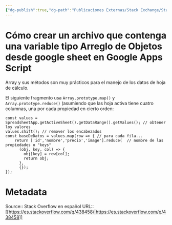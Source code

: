 ```yaml
---
{"dg-publish":true,"dg-path":"Publicaciones Externas/Stack Exchange/Stack Overflow en español/es.stackoverflow.com-438458.md","permalink":"/publicaciones-externas/stack-exchange/stack-overflow-en-espanol/es-stackoverflow-com-438458/","title":"Cómo crear un archivo que contenga una variable tipo Arreglo de Objetos desde google sheet en Google Apps Script","hide":true,"noteIcon":"\"0\"","created":"2024-04-03T12:49:10.417-06:00","updated":"2024-04-05T16:43:57.215-06:00"}
---
```


# Cómo crear un archivo que contenga una variable tipo Arreglo de Objetos desde google sheet en Google Apps Script

Array y sus métodos son muy prácticos para el manejo de los datos de hoja de cálculo.

El siguiente fragmento usa `Array.prototype.map()` y `Array.prototype.reduce()` (asumiendo que las hoja activa tiene cuatro columnas, una por cada propiedad en cierto orden:

```
const values = SpreadsheetApp.getActiveSheet().getDataRange().getValues(); // obtener los valores
values.shift(); // remover los encabezados
const baseDeDatos = values.map(row => { // para cada fila...
    return ['id','nombre','precio','image'].reduce(  // nombre de las propiedades o "keys"
      (obj, key, col) => {
        obj[key] = row[col];
        return obj;
      }, 
      {});
});
```

# Metadata
Source:: Stack Overflow en español
URL:: [[https://es.stackoverflow.com/q/438458\|https://es.stackoverflow.com/q/438458]]

